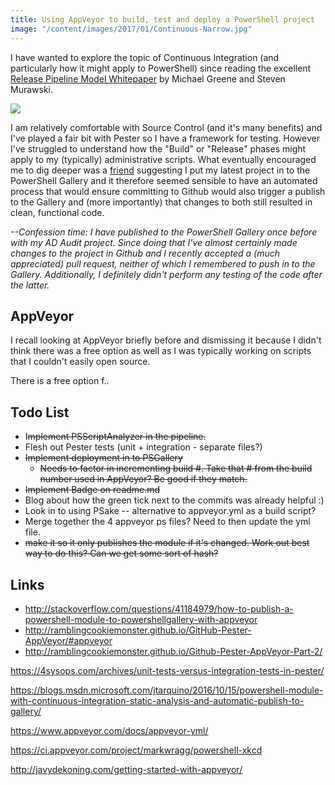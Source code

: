 ```yaml
---
title: Using AppVeyor to build, test and deploy a PowerShell project
image: "/content/images/2017/01/Continuous-Narrow.jpg"
---
```

I have wanted to explore the topic of Continuous Integration (and particularly how it might apply to PowerShell) since reading the excellent [Release Pipeline Model Whitepaper](http://download.microsoft.com/download/C/4/A/C4A14099-FEA4-4CB3-8A8F-A0C2BE5A1219/The%20Release%20Pipeline%20Model.pdf) by Michael Greene and Steven Murawski.

![](/content/images/2017/01/release-pipeline-build.png)

I am relatively comfortable with Source Control (and it's many benefits) and I've played a fair bit with Pester so I have a framework for testing. However I've struggled to understand how the "Build" or "Release" phases might apply to my (typically) administrative scripts. What eventually encouraged me to dig deeper was a [friend](http://sammart.in) suggesting I put my latest project in to the PowerShell Gallery and it therefore seemed sensible to have an automated process that would ensure committing to Github would also trigger a publish to the Gallery and (more importantly) that changes to both still resulted in clean, functional code.

*--Confession time: I have published to the PowerShell Gallery once before with my AD Audit project. Since doing that I've almost certainly made changes to the project in Github and I recently accepted a (much appreciated) pull request, neither of which I remembered to push in to the Gallery. Additionally, I definitely didn't perform any testing of the code after the latter.*

## AppVeyor

I recall looking at AppVeyor briefly before and dismissing it because I didn't think there was a free option as well as I was typically working on scripts that I couldn't easily open source.

There is a free option f..

## Todo List

- I~~mplement PSScriptAnalyzer in the pipeline.~~
- Flesh out Pester tests (unit + integration - separate files?)
- ~~Implement deployment in to PSGallery~~
  - ~~Needs to factor in incrementing build #. Take that # from the build number used in AppVeyor? Be good if they match.~~
- ~~Implement Badge on readme.md~~
- Blog about how the green tick next to the commits was already helpful :)
- Look in to using PSake -- alternative to appveyor.yml as a build script?
- Merge together the 4 appveyor ps files? Need to then update the yml file.
- ~~make it so it only publishes the module if it's changed. Work out best way to do this? Can we get some sort of hash?~~

## Links
- http://stackoverflow.com/questions/41184979/how-to-publish-a-powershell-module-to-powershellgallery-with-appveyor
- http://ramblingcookiemonster.github.io/GitHub-Pester-AppVeyor/#appveyor
- http://ramblingcookiemonster.github.io/Github-Pester-AppVeyor-Part-2/

https://4sysops.com/archives/unit-tests-versus-integration-tests-in-pester/

https://blogs.msdn.microsoft.com/jtarquino/2016/10/15/powershell-module-with-continuous-integration-static-analysis-and-automatic-publish-to-gallery/

https://www.appveyor.com/docs/appveyor-yml/

https://ci.appveyor.com/project/markwragg/powershell-xkcd

http://javydekoning.com/getting-started-with-appveyor/